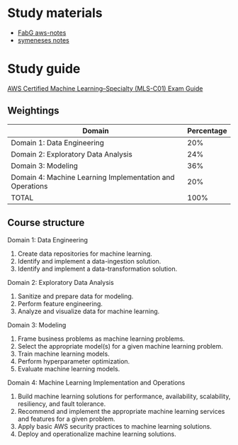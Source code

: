 # Study materials

- [FabG aws-notes](https://github.com/FabG/ml-aws-specialty-lab/tree/master/aws-notes)
- [symeneses notes](https://github.com/symeneses/MLS-C01)

# Study guide

[AWS Certified Machine Learning–Specialty
(MLS-C01) Exam Guide](<https://d1.awsstatic.com/training-and-certification/docs-ml/AWS%20Certified%20Machine%20Learning%20-%20Specialty_Exam%20Guide%20(1).pdf>)

## Weightings

| Domain                                                   | Percentage |
| -------------------------------------------------------- | ---------- |
| Domain 1: Data Engineering                               | 20%        |
| Domain 2: Exploratory Data Analysis                      | 24%        |
| Domain 3: Modeling                                       | 36%        |
| Domain 4: Machine Learning Implementation and Operations | 20%        |
| TOTAL                                                    | 100%       |

## Course structure

Domain 1: Data Engineering

1. Create data repositories for machine learning.
2. Identify and implement a data-ingestion solution.
3. Identify and implement a data-transformation solution.

Domain 2: Exploratory Data Analysis

1. Sanitize and prepare data for modeling.
2. Perform feature engineering.
3. Analyze and visualize data for machine learning.

Domain 3: Modeling

1. Frame business problems as machine learning problems.
2. Select the appropriate model(s) for a given machine learning problem.
3. Train machine learning models.
4. Perform hyperparameter optimization.
5. Evaluate machine learning models.

Domain 4: Machine Learning Implementation and Operations

1. Build machine learning solutions for performance, availability, scalability, resiliency, and fault tolerance.
2. Recommend and implement the appropriate machine learning services and features for a given problem.
3. Apply basic AWS security practices to machine learning solutions.
4. Deploy and operationalize machine learning solutions.

